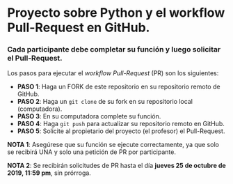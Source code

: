 # Proyecto sobre Python y el workflow Pull-Request en GitHub.

### Cada participante debe completar su función y luego solicitar el Pull-Request.

Los pasos para ejecutar el *workflow Pull-Request* (PR) son los siguientes:

* **PASO 1**: Haga un FORK de este repositorio en su repositorio remoto de GitHub.
* **PASO 2**: Haga un `git clone` de su fork en su repositorio local (computadora).
* **PASO 3**: En su computadora complete su función.
* **PASO 4**: Haga `git push` para actualizar su repositorio remoto en GitHub.
* **PASO 5**: Solicite al propietario del proyecto (el profesor) el Pull-Request.

**NOTA 1**: Asegúrese que su función se ejecute correctamente, ya que solo se recibirá UNA y solo una petición de PR por participante.

**NOTA 2**: Se recibirán solicitudes de PR hasta el día **jueves 25 de octubre de 2019, 11:59 pm**, sin prórroga.